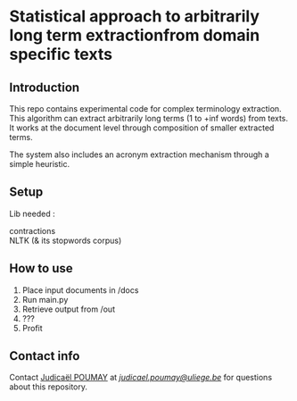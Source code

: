 # Statistical approach to arbitrarily long term extractionfrom domain specific texts

## Introduction
This repo contains experimental code for complex terminology extraction.
This algorithm can extract arbitrarily long terms (1 to +inf words) from texts.
It works at the document level through composition of smaller extracted terms.

The system also includes an acronym extraction mechanism through a simple heuristic.

## Setup
Lib needed :

contractions<br/>
NLTK (& its stopwords corpus)<br/>

## How to use
<ol>
  <li>Place input documents in /docs</li>
  <li>Run main.py</li>
  <li>Retrieve output from /out</li>
  <li>???</li>
  <li>Profit</li>
</ol>

## Contact info
Contact [Judicaël POUMAY](https://github.com/gftvfrbh) at *judicael.poumay@uliege.be* for questions about this repository.
